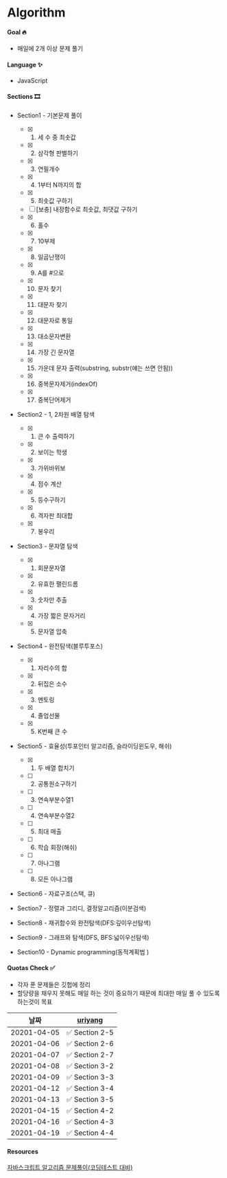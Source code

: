 # Algorithm

#### Goal 🔥

- 매일에 2개 이상 문제 풀기

#### Language ✨

- JavaScript

#### Sections 🎞

- Section1 - 기본문제 풀이

  - [x] 1. 세 수 중 최솟값
  - [x] 2. 삼각형 판별하기
  - [x] 3. 연필개수
  - [x] 4. 1부터 N까지의 합
  - [x] 5. 최솟값 구하기
  - [ ] [보충] 내장함수로 최솟값, 최댓값 구하기
  - [x] 6. 홀수
  - [x] 7. 10부제
  - [x] 8. 일곱난쟁이
  - [x] 9. A를 #으로
  - [x] 10. 문자 찾기
  - [x] 11. 대문자 찾기
  - [x] 12. 대문자로 통일
  - [x] 13. 대소문자변환
  - [x] 14. 가장 긴 문자열
  - [x] 15. 가운데 문자 출력(substring, substr(얘는 쓰면 안됨))
  - [x] 16. 중복문자제거(indexOf)
  - [x] 17. 중복단어제거

- Section2 - 1, 2차원 배열 탐색

  - [x] 1. 큰 수 출력하기
  - [x] 2. 보이는 학생
  - [x] 3. 가위바위보
  - [x] 4. 점수 계산
  - [x] 5. 등수구하기
  - [x] 6. 격자판 최대합
  - [x] 7. 봉우리

- Section3 - 문자열 탐색

  - [x] 1. 회문문자열
  - [x] 2. 유효한 팰린드롬
  - [x] 3. 숫자만 추출
  - [x] 4. 가장 짧은 문자거리
  - [x] 5. 문자열 압축

- Section4 - 완전탐색(블루투포스)

  - [x] 1. 자리수의 합
  - [x] 2. 뒤집은 소수
  - [x] 3. 멘토링
  - [x] 4. 졸업선물
  - [x] 5. K번째 큰 수

- Section5 - 효율성(투포인터 알고리즘, 슬라이딩윈도우, 해쉬)

  - [x] 1. 두 배열 합치기
  - [ ] 2. 공통원소구하기
  - [ ] 3. 연속부분수열1
  - [ ] 4. 연속부분수열2
  - [ ] 5. 최대 매출
  - [ ] 6. 학습 회장(해쉬)
  - [ ] 7. 아나그램
  - [ ] 8. 모든 아나그램

- Section6 - 자료구조(스택, 큐)
- Section7 - 정렬과 그리디, 결정알고리즘(이분검색)
- Section8 - 재귀함수와 완전탐색(DFS:깊이우선탐색)
- Section9 - 그래프와 탐색(DFS, BFS:넓이우선탐색)
- Section10 - Dynamic programming(동적계획법 )

#### Quotas Check ✅

- 각자 푼 문제들은 깃헙에 정리
- 할당량을 채우지 못해도 매일 하는 것이 중요하기 때문에 최대한 매일 풀 수 있도록 하는것이 목표

|    날짜     | [uriyang](https://github.com/uriyang/Algorithm) |
| :---------: | :---------------------------------------------: |
| 20201-04-05 |                 ✅ Section 2-5                  |
| 20201-04-06 |                 ✅ Section 2-6                  |
| 20201-04-07 |                 ✅ Section 2-7                  |
| 20201-04-08 |                 ✅ Section 3-2                  |
| 20201-04-09 |                 ✅ Section 3-3                  |
| 20201-04-12 |                 ✅ Section 3-4                  |
| 20201-04-13 |                 ✅ Section 3-5                  |
| 20201-04-15 |                 ✅ Section 4-2                  |
| 20201-04-16 |                 ✅ Section 4-3                  |
| 20201-04-19 |                 ✅ Section 4-4                  |

#### Resources

[자바스크립트 알고리즘 문제풀이(코딩테스트 대비)](https://www.inflearn.com/course/%EC%9E%90%EB%B0%94%EC%8A%A4%ED%81%AC%EB%A6%BD%ED%8A%B8-%EC%95%8C%EA%B3%A0%EB%A6%AC%EC%A6%98-%EB%AC%B8%EC%A0%9C%ED%92%80%EC%9D%B4/dashboard)
